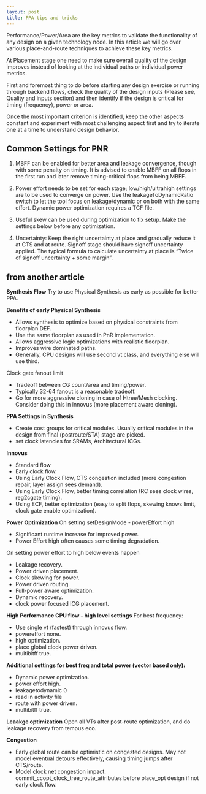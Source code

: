 ```yaml
---
layout: post
title: PPA tips and tricks
---
```


Performance/Power/Area are the key metrics to validate the functionality of any design on a given technology node. In this article we will go over various place-and-route techniques to achieve these key metrics.

At Placement stage one need to make sure overall quality of the design improves instead of looking at the individual paths or individual power metrics.

First and foremost thing to do before starting any design exercise or running through backend flows, check the quality of the design inputs (Please see, Quality and inputs section) and then identify if the design is critical for timing (frequency), power or area.

Once the most important criterion is identified, keep the other aspects constant and experiment with most challenging aspect first and try to iterate one at a time to understand design behavior.

## Common Settings for PNR
1. MBFF can be enabled for better area and leakage convergence, though with some penalty on timing. It is advised to enable MBFF on all flops in the first run
and later remove timing-critical flops from being MBFF.

2. Power effort needs to be set for each stage; low/high/ultrahigh settings are to be used to converge on power. Use the leakageToDynamicRatio switch to let
the tool focus on leakage/dynamic or on both with the same effort. Dynamic power optimization requires a TCF file.

3. Useful skew can be used during optimization to fix setup. Make the settings below before any optimization.

4. Uncertainty: Keep the right uncertainty at place and gradually reduce it at CTS and at route. Signoff stage should have signoff uncertainty applied. The typical
formula to calculate uncertainty at place is “Twice of signoff uncertainty + some margin”.


## from another article

**Synthesis Flow**
Try to use Physical Synthesis as early as possible for better PPA.

**Benefits of early Physical Synthesis**
- Allows synthesis to optimize based on physical constraints from floorplan DEF.
- Use the same floorplan as used in PnR implementation.
- Allows aggressive logic optimizations with realistic floorplan.
- Improves wire dominated paths.
- Generally, CPU designs will use second vt class, and everything else will use third.

Clock gate fanout limit
- Tradeoff between CG count/area and timing/power.
- Typically 32-64 fanout is a reasonable tradeoff.
- Go for more aggressive cloning in case of Htree/Mesh clocking. Consider doing this in innovus (more placement aware cloning).

**PPA Settings in Synthesis**
- Create cost groups for critical modules. Usually critical modules in the design from final (postroute/STA) stage are picked.
- set clock latencies for SRAMs, Architectural ICGs.

**Innovus**
- Standard flow
- Early clock flow.
- Using Early Clock Flow, CTS congestion included (more congestion repair, layer assign sees demand).
- Using Early Clock Flow, better timing correlation (RC sees clock wires, reg2cgate timing).
- Using ECF, better optimization (easy to split flops, skewing knows limit, clock gate enable optimization).

**Power Optimization**
On setting setDesignMode - powerEffort high
- Significant runtime increase for improved power.
- Power Effort high often causes some timing degradation.

On setting power effort to high below events happen
- Leakage recovery.
- Power driven placement.
- Clock skewing for power.
- Power driven routing.
- Full-power aware optimization.
- Dynamic recovery.
- clock power focused ICG placement.

**High Performance CPU flow - high level settings**
For best frequency:
- Use single vt (fastest) through innovus flow.
- powereffort none.
- high optimization.
- place global clock power driven.
- multibitff true.

**Additional settings for best freq and total power (vector based only):**
- Dynamic power optimization.
- power effort high.
- leakagetodynamic 0
- read in activity file
- route with power driven.
- multibitff true.

**Leaakge optimization**
Open all VTs after post-route optimization, and do leakage recovery from tempus eco.

**Congestion**
- Early global route can be optimistic on congested designs. May not model eventual detours effectively, causing timing jumps after CTS/route.
- Model clock net congestion impact. commit_ccopt_clock_tree_route_attributes before place_opt design if not early clock flow.
